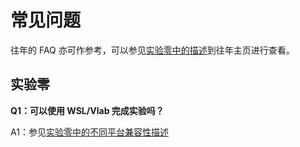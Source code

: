 # 常见问题

往年的 FAQ 亦可作参考，可以参见[实验零中的描述](https://osh-2022.github.io/lab0/#%E6%9C%AC%E5%AD%A6%E6%9C%9F%E7%9A%84%E5%AE%9E%E9%AA%8C%E8%AE%BE%E8%AE%A1)到往年主页进行查看。

## 实验零

**Q1：可以使用 WSL/Vlab 完成实验吗？**

A1：参见[实验零中的不同平台兼容性描述](https://osh-2022.github.io/lab0/#%E4%B8%8D%E5%90%8C%E5%B9%B3%E5%8F%B0%E5%85%BC%E5%AE%B9%E6%80%A7)
